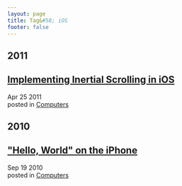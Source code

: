 ```yaml
---
layout: page
title: Tag&#58; iOS
footer: false
---
```


<div id="blog-archives" class="category">
<h2>2011</h2>

<article>
<h1><a href="/2011/04/25/implementing-inertial-scrolling-in-ios/index.html">Implementing Inertial Scrolling in iOS</a></h1>
<time datetime="2011-04-25T00:00:00-06:00" pubdate><span class='month'>Apr</span> <span class='day'>25</span> <span class='year'>2011</span></time>
<footer>
<span class="categories">posted in 
<a href='/categories/computers/'>Computers</a></span>
</footer>
</article>
<h2>2010</h2>

<article>
<h1><a href="/2010/09/19/hello-world-on-the-iphone/index.html">"Hello, World" on the iPhone</a></h1>
<time datetime="2010-09-19T00:00:00-06:00" pubdate><span class='month'>Sep</span> <span class='day'>19</span> <span class='year'>2010</span></time>
<footer>
<span class="categories">posted in 
<a href='/categories/computers/'>Computers</a></span>
</footer>
</article>
</div>
